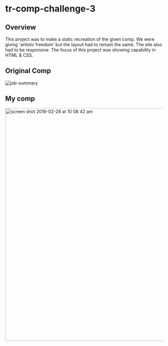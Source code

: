 tr-comp-challenge-3
===

## Overview

This project was to make a static recreation of the given comp. We were giving 'artistic freedom' but the layout had to remain the same. The site also had to be responsive. The focus of this project was showing capability in HTML & CSS.


## Original Comp

![job-summary](https://user-images.githubusercontent.com/34175382/36801381-31f3e8c2-1c6f-11e8-96f1-fda8c925aad8.png)


## My comp

<img width="744" alt="screen shot 2018-02-28 at 10 08 42 am" src="https://user-images.githubusercontent.com/34175382/36801463-6f526158-1c6f-11e8-8b93-1fa5f176dcef.png">
